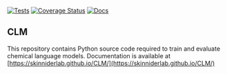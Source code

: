 [![Tests](https://github.com/skinniderlab/CLM/actions/workflows/tests.yml/badge.svg)](https://github.com/skinniderlab/CLM/actions/workflows/tests.yml)
[![Coverage Status](https://coveralls.io/repos/github/skinniderlab/CLM/badge.svg?branch=master)](https://coveralls.io/github/skinniderlab/CLM?branch=master)
[![Docs](https://github.com/skinniderlab/CLM/actions/workflows/docs.yml/badge.svg)](https://skinniderlab.github.io/CLM/)

## CLM

This repository contains Python source code required to train and evaluate chemical language models.
Documentation is available at [https://skinniderlab.github.io/CLM/](https://skinniderlab.github.io/CLM/)
